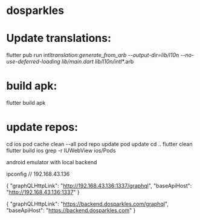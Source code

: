 # dosparkles

# Update translations:

flutter pub run intl*translation:generate_from_arb --output-dir=lib/l10n --no-use-deferred-loading lib/main.dart lib/l10n/intl*\*.arb

# build apk:

flutter build apk

# update repos:

cd ios
pod cache clean --all
pod repo update
pod update
cd ..
flutter clean
flutter build ios
grep -r IUWebView ios/Pods

android emulator with local backend

ipconfig
// 192.168.43.136

{
"graphQLHttpLink": "http://192.168.43.136:1337/graphql",
"baseApiHost": "http://192.168.43.136:1337"
}

{
"graphQLHttpLink": "https://backend.dosparkles.com/graphql",
"baseApiHost": "https://backend.dosparkles.com"
}
